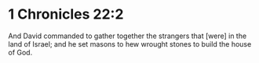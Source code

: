 # 1 Chronicles 22:2

And David commanded to gather together the strangers that [were] in the land of Israel; and he set masons to hew wrought stones to build the house of God.